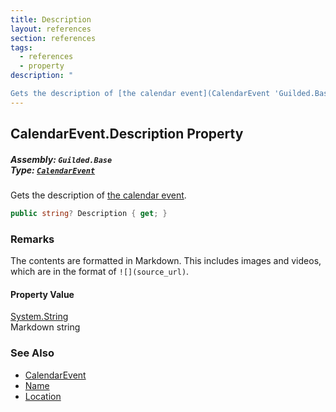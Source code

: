 ```yaml
---
title: Description
layout: references
section: references
tags:
  - references
  - property
description: "

Gets the description of [the calendar event](CalendarEvent 'Guilded.Base.Content.CalendarEvent')."
---
```


## CalendarEvent.Description Property
##### **Assembly:** `Guilded.Base`<br/>**Type:** [`CalendarEvent`](CalendarEvent 'Guilded.Base.Content.CalendarEvent')

Gets the description of [the calendar event](CalendarEvent 'Guilded.Base.Content.CalendarEvent').

```csharp
public string? Description { get; }
```

### Remarks
  
The contents are formatted in Markdown. This includes images and videos, which are in the format of `![](source_url)`.

#### Property Value
[System.String](https://docs.microsoft.com/en-us/dotnet/api/System.String 'System.String')  
Markdown string

### See Also
- [CalendarEvent](CalendarEvent 'Guilded.Base.Content.CalendarEvent')
- [Name](CalendarEvent.Name 'Guilded.Base.Content.CalendarEvent.Name')
- [Location](CalendarEvent.Location 'Guilded.Base.Content.CalendarEvent.Location')